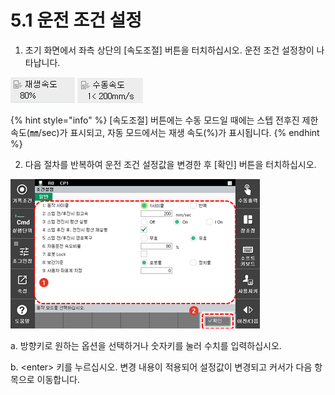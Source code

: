 ﻿# 5.1    운전 조건 설정

1.	초기 화면에서 좌측 상단의 \[속도조절\] 버튼을 터치하십시오. 운전 조건 설정창이 나타납니다.

![](../_assets/tp630/sbar-spd-auto.png)  ![](../_assets/tp630/sbar-spd-manual.png)

{% hint style="info" %}
\[속도조절\] 버튼에는 수동 모드일 때에는 스텝 전후진 제한 속도\(㎜/sec\)가 표시되고, 자동 모드에서는 재생 속도\(%\)가 표시됩니다.
{% endhint %}



2.	다음 절차를 반복하여 운전 조건 설정값을 변경한 후 \[확인\] 버튼을 터치하십시오.

![](../_assets/tp630/sbar-condi-setting.png)

a.	방향키로 원하는 옵션을 선택하거나 숫자키를 눌러 수치를 입력하십시오.

b.	&lt;enter&gt; 키를 누르십시오. 변경 내용이 적용되어 설정값이 변경되고 커서가 다음 항목으로 이동합니다.

